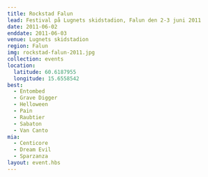 ```yaml
---
title: Rockstad Falun
lead: Festival på Lugnets skidstadion, Falun den 2-3 juni 2011
date: 2011-06-02
enddate: 2011-06-03
venue: Lugnets skidstadion
region: Falun
img: rockstad-falun-2011.jpg
collection: events
location:
  latitude: 60.6187955
  longitude: 15.6558542
best:
  - Entombed
  - Grave Digger
  - Helloween
  - Pain
  - Raubtier
  - Sabaton
  - Van Canto
mia:
  - Centicore
  - Dream Evil
  - Sparzanza
layout: event.hbs
---
```

